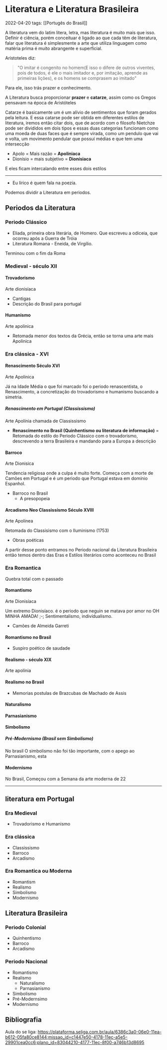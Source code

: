 # Literatura e Literatura Brasileira
2022-04-20
tags: [[Portugês do Brasil]]

A literatura vem do latim litera, letra, mas literatura é muito mais que isso. Definir é ciência, porém conceituar é ligado ao que cada têm de literatura, falar que literatura é simplesmente a arte que utiliza linguagem como matéria prima é muito abrangente e superficial.

Aristoteles diz: 
> "O imitar é congenito no homem(E isso o difere de outros viventes, pois de todos, é ele o mais imitador e, por imitação, aprende as primeiras lições), e os homens se comprasem ao imitado"

Para ele, isso trás prazer e conhecimento.

A Literatura busca proporcionar **prazer** e **catarze**, assim como os Gregos pensavam na época de Aristóteles

Catarze é basicamente um é um alívio de sentimentos que foram gerados pela leitura. E essa catarse pode ser obtida em diferentes estilos de literatura, iremos então citar dois, que de acordo com o filosofo Nietchze pode ser divididos em dois tipos e essas duas categorias funcionam como uma moeda de  duas faces que é sempre virada, como um pendulo que vai e volta, um movimento pendular que possuí médias e que tem uma intersecção

* Apolo = Mais razão = **Apoliniaca** 
* Dionísio = mais subjetivo = **Dionísiaca**

E eles ficam intercalando entre esses dois estilos

---------------------------------------------
* Eu lírico é quem fala na poezia.

Podemos dividir a Literatura em periodos.

## Periodos da Literatura

### Periodo Clássico
* Eliada, primeira obra literária, de Homero. Que escreveu a odiceia, que ocorreu após a Guerra de Tróia
* Literatura Romana - Eneida, de Virgílio.

Terminou com o fim da Roma

### Medieval -  século XII

#### Trovadorismo
Arte dionisíaca

* Cantigas 
* Descrição do Brasil para portugal

#### Humanismo
Arte apolinica

* Retomada menor dos textos da Grécia, então se torna  uma arte mais Apolinica


### Era clássica - XVI

#### Renascimento Século XVI
Arte Apolinica

Já na Idade Média o que foi marcado foi o periodo renascentista, o Renascimento, a concretização do trovadorismo e humanismo buscando a simetria.

##### Renascimento em Portugal (Classissismo)
Arte Apolínia chamada de  Classissismo


*  **Renascimento no Brasil (Quinhentismo ou  literatura de informação)** = 
Retomada do estilo do Periodo Clássico com o trovadorismo, descrevendo a terra Brasileira e mandando para a Europa a descrição

#### Barroco
Arte Dionisica

Tendencia religiosa onde a culpa é muito forte. Começa com a morte de Camões em Portugal e é um periodo que Portugal estava em domínio Espanhol.

 * Barroco no Brasil
	 *  A presopopeia




#### Arcadismo Neo Classissísmo Século XVIII
Arte Apolinea

Retomada do Classisismo com o Iluminismo (1753)
* Obras poéticas


A partir desse ponto entramos no Periodo nacional da Literatura Brasileira então temos dentro das Eras e Estilos literários como aconteceu no Brasil 

### Era Romantica
Quebra total com o passado

#### Romantismo
Arte Dionisíaca

Um extremo Dionisíaco. é o periodo que neguin se matava por amor no OH MINHA AMADA! ;-; Sentimentalismo, indivídualismo.

* Camões de Almeida Garreti

#### Romantismo no Brasil

* Suspiro poético de saudade


#### Realismo - século XIX
Arte apolínia



#### Realismo no Brasil
* Memorias postulas de Brazcubas de Machado de Assis

#### Naturalismo 
#### Parnasianismo

#### Simbolismo
##### Pré-Modernismo (Brasil sem Simbolismo)

No brasil O simbolismo não foi tão importante, com o apego ao Parnasianismo, esta

#### Modernismo
No Brasil, Começou com a Semana da arte moderna de 22

-----------------------------------------------

## literatura em Portugal

### Era Medieval

* Trovadorismo e Humanismo

### Era clássica

* Classissismo
* Barroco
* Arcadismo

### Era Romantica ou Moderna

* Romantism
* Realismo
* Simbolismo
* Modernismo

## Literatura Brasileira

### Periodo Colonial

* Quinhentismo
* Barroco
* Arcadismo

### Periodo Nacional

* Romantismo
* Realismo
	* Naturalismo
	* Parnasianismo
* Simbolismo
* Pré-Modernsimo
* Modernismo

## Bibliografia

Aula do se liga:
https://plataforma.seliga.com.br/aula/6386c3a0-06e0-11ea-b612-05fa80ce8144;missao_id=c1447e50-4178-11ec-a5e5-29901cea0cc6;plano_id=83044210-4177-11ec-8f00-a746b13d8695